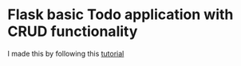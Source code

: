 # Flask basic Todo application with CRUD functionality
I made this by following this [tutorial](https://www.youtube.com/watch?v=Z1RJmh_OqeA&list=TLPQMDYwNzIwMjEbyoeCPmOXkQ&index=4)
